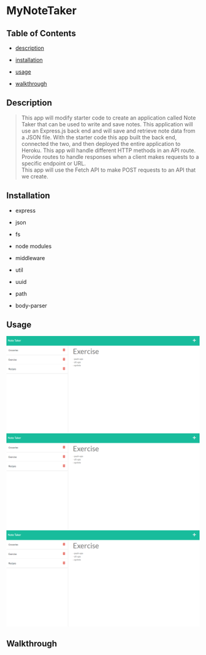 # MyNoteTaker

## Table of Contents

* [description](#description)

* [installation](#installation)

* [usage](#usage)

* [walkthrough](#walkthrough)

## Description

>This app will modify starter code to create an application called Note Taker that can be used to write and save notes.
>This application will use an Express.js back end and will save and retrieve note data from a JSON file.
>With the starter code this app built the back end, connected the two, and then deployed the entire application to Heroku.
>This app will handle different HTTP methods in an API route. 
>Provide routes to handle responses when a client makes requests to a specific endpoint or URL.  
>This app will use the Fetch API to make POST requests to an API that we create.

## Installation

* express

* json

* fs

* node modules

* middleware

* util

* uuid

* path

* body-parser

## Usage

![alt image](public/assets/exercise.png)
![alt image](public/assets/exercise.png)
![alt image](public/assets/exercise.png)
## Walkthrough

